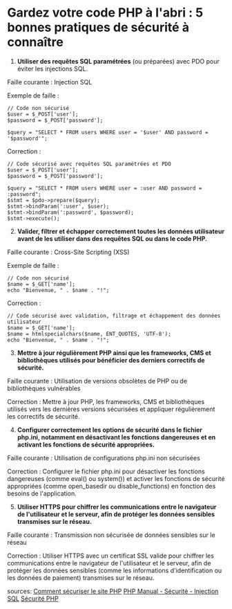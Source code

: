 # Gardez votre code PHP à l'abri : 5 bonnes pratiques de sécurité à connaître

1. **Utiliser des requêtes SQL paramétrées** (ou préparées) avec PDO pour éviter les injections SQL.

Faille courante : Injection SQL

Exemple de faille :
```
// Code non sécurisé
$user = $_POST['user'];
$password = $_POST['password'];

$query = "SELECT * FROM users WHERE user = '$user' AND password = '$password'";
```

Correction :
```
// Code sécurisé avec requêtes SQL paramétrées et PDO
$user = $_POST['user'];
$password = $_POST['password'];

$query = "SELECT * FROM users WHERE user = :user AND password = :password";
$stmt = $pdo->prepare($query);
$stmt->bindParam(':user', $user);
$stmt->bindParam(':password', $password);
$stmt->execute();
```

2. **Valider, filtrer et échapper correctement toutes les données utilisateur avant de les utiliser dans des requêtes SQL ou dans le code PHP.**

Faille courante : Cross-Site Scripting (XSS)

Exemple de faille :
```
// Code non sécurisé
$name = $_GET['name'];
echo "Bienvenue, " . $name . "!";
```

Correction :
```
// Code sécurisé avec validation, filtrage et échappement des données utilisateur
$name = $_GET['name'];
$name = htmlspecialchars($name, ENT_QUOTES, 'UTF-8');
echo "Bienvenue, " . $name . "!";
```

3. **Mettre à jour régulièrement PHP ainsi que les frameworks, CMS et bibliothèques utilisés pour bénéficier des derniers correctifs de sécurité.**

Faille courante : Utilisation de versions obsolètes de PHP ou de bibliothèques vulnérables

Correction : Mettre à jour PHP, les frameworks, CMS et bibliothèques utilisés vers les dernières versions sécurisées et appliquer régulièrement les correctifs de sécurité.

4. **Configurer correctement les options de sécurité dans le fichier php.ini, notamment en désactivant les fonctions dangereuses et en activant les fonctions de sécurité appropriées.**

Faille courante : Utilisation de configurations php.ini non sécurisées

Correction : Configurer le fichier php.ini pour désactiver les fonctions dangereuses (comme eval() ou system()) et activer les fonctions de sécurité appropriées (comme open_basedir ou disable_functions) en fonction des besoins de l'application.

5. **Utiliser HTTPS pour chiffrer les communications entre le navigateur de l'utilisateur et le serveur, afin de protéger les données sensibles transmises sur le réseau.**

Faille courante : Transmission non sécurisée de données sensibles sur le réseau

Correction : Utiliser HTTPS avec un certificat SSL valide pour chiffrer les communications entre le navigateur de l'utilisateur et le serveur, afin de protéger les données sensibles (comme les informations d'identification ou les données de paiement) transmises sur le réseau.

sources:
[Comment sécuriser le site PHP](https://www.getastra.com/blog/php-security/comment-securiser-le-site-php/)
[PHP Manual - Sécurité - Injection SQL](https://www.php.net/manual/fr/security.database.sql-injection.php)
[Sécurité PHP](https://blog.lesjeudis.com/securite-php)